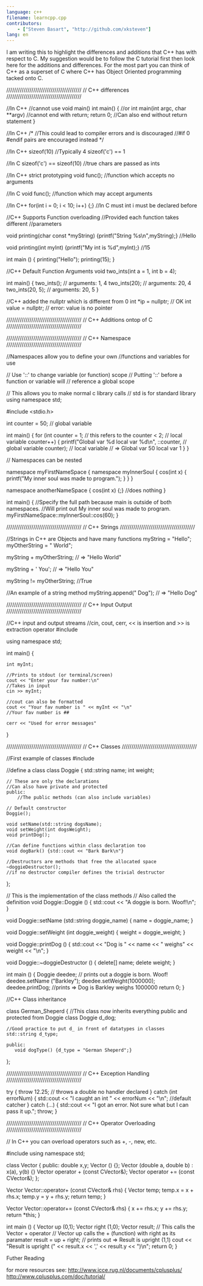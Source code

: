 ```yaml
---
language: c++
filename: learncpp.cpp
contributors:
    - ["Steven Basart", "http://github.com/xksteven"]
lang: en
---
```


I am writing this to highlight the differences and 
additions that C++ has with respect to C. My 
suggestion would be to follow the C tutorial first
then look here for the additions and differences.
For the most part you can think of C++ as a superset
of C where C++ has Object Oriented programming tacked onto C. 

///////////////////////////////////////
// C++ differences
///////////////////////////////////////


//In C++
//cannot use void main()
int main() { //or int main(int argc, char **argv)
    //cannot end with return;
    return 0;
    //Can also end without return statement
}

//In C++
/*
  //This could lead to compiler errors and is discouraged
  //#if 0 #endif pairs are encouraged instead
*/


//In C++ 
sizeof(10) //Typically 4
sizeof('c') == 1 

//In C
sizeof('c') == sizeof(10) //true chars are passed as ints


//In C++ strict prototyping
void func(); //function which accepts no arguments

//In C
void func(); //function which may accept arguments


//In C++
for(int i = 0; i < 10; i++) {;}
//In C must int i must be declared before


//C++ Supports Function overloading
//Provided each function takes different
//parameters

void printing(char const *myString) 
{printf("String %s\n",myString);} //Hello

void printing(int myInt) 
{printf("My int is %d",myInt);} //15

int main () 
{
    printing("Hello");
    printing(15);
}



//C++ Default Function Arguments
void two_ints(int a = 1, int b = 4);

int main()
{
    two_ints();            // arguments:  1, 4
    two_ints(20);          // arguments: 20, 4
    two_ints(20, 5);       // arguments: 20, 5
}


//C++ added the nullptr which is different from 0
int *ip = nullptr;      // OK
int value = nullptr;    // error: value is no pointer


///////////////////////////////////////
// C++ Additions ontop of C
///////////////////////////////////////


///////////////////////////////////////
// C++ Namespace
///////////////////////////////////////

//Namespaces allow you to define your own
//functions and variables for use

// Use '::' to change variable (or function) scope
// Putting '::' before a function or variable will
// reference a global scope

// This allows you to make normal c library calls
// std is for standard library
using namespace std;

#include <stdio.h>

int counter = 50;                   // global variable

int main()
{
    for (int counter = 1;           // this refers to the
    counter < 2;              // local variable
    counter++)
    {
        printf("Global var %d local var %d\n",
            ::counter,           // global variable
            counter);           // local variable
        // => Global var 50 local var 1
    }
}

// Namespaces can be nested


namespace myFirstNameSpace
{
    namespace myInnerSoul
    {
        cos(int x) 
        {
            printf("My inner soul was made to program.");
	}
    }
}

namespace anotherNameSpace
{
    cos(int x) {;} //does nothing
}

int main()
{
    //Specify the full path because main is outside of both namespaces. 
    //Will print out My inner soul was made to program.
    myFirstNameSpace::myInnerSoul::cos(60);
}


///////////////////////////////////////
// C++ Strings
///////////////////////////////////////

//Strings in C++ are Objects and have many functions
myString = "Hello";
myOtherString = " World";

myString + myOtherString; // => "Hello World"

myString + ' You'; // => "Hello You"

myString != myOtherString; //True

//An example of a string method
myString.append(" Dog"); // => "Hello Dog"


///////////////////////////////////////
// C++ Input Output
///////////////////////////////////////

//C++ input and output streams
//cin, cout, cerr, << is insertion and >> is extraction operator
#include <iostream>

using namespace std;

int main()
{

    int myInt;
    
    //Prints to stdout (or terminal/screen)
    cout << "Enter your fav number:\n"
    //Takes in input
    cin >> myInt;

    //cout can also be formatted
    cout << "Your fav number is " << myInt << "\n"
    //Your fav number is ##

    cerr << "Used for error messages" 
}


///////////////////////////////////////
// C++ Classes
///////////////////////////////////////


//First example of classes
#include <iostream>

//define a class
class Doggie
{
    std::string name;
    int         weight;

    // These are only the declarations
    //Can also have private and protected
    public:
        //The public methods (can also include variables)

	// Default constructor
	Doggie();

	void setName(std::string dogsName);
	void setWeight(int dogsWeight);
	void printDog();

	//Can define functions within class declaration too
	void dogBark() {std::cout << "Bark Bark\n"}

	//Destructors are methods that free the allocated space
	~doggieDestructor();
	//if no destructor compiler defines the trivial destructor
};

// This is the implementation of the class methods
// Also called the definition
void Doggie::Doggie () {
    std::cout << "A doggie is born. Woof!\n";
}

void Doggie::setName (std::string doggie_name) {
    name = doggie_name;
}

void Doggie::setWeight (int doggie_weight) {
    weight = doggie_weight;
}

void Doggie::printDog () {
    std::cout << "Dog is " << name << " weighs" << weight << "\n";
}

void Doggie::~doggieDestructor () {
    delete[] name;
    delete weight;
}

int main () {
  Doggie deedee; // prints out a doggie is born. Woof!
  deedee.setName ("Barkley");
  deedee.setWeight(1000000);
  deedee.printDog;
  //prints => Dog is Barkley weighs 1000000 
  return 0;
}


//C++ Class inheritance

class German_Sheperd
{
    //This class now inherits everything public and protected from Doggie class
    Doggie      d_dog;

    //Good practice to put d_ in front of datatypes in classes
    std::string d_type;

    public:
       void dogType() {d_type = "German Sheperd";}
};



///////////////////////////////////////
// C++ Exception Handling
///////////////////////////////////////

try {
   throw 12.25;  // throws a double no handler declared
} catch (int errorNum)
{
  std::cout << "I caught an int " << errorNum << "\n";
//default catcher
} catch (...)
{
    std::cout << "I got an error. Not sure what but I can pass it up.";
    throw;
}


///////////////////////////////////////
// C++ Operator Overloading
///////////////////////////////////////

// In C++ you can overload operators such as +, -, new, etc.

#include <iostream>
using namespace std;

class Vector {
    public:
        double x,y;
        Vector () {};
        Vector (double a, double b) : x(a), y(b) {}
        Vector operator + (const CVector&);
        Vector operator += (const CVector&);
};

Vector Vector::operator+ (const CVector& rhs) 
{
    Vector temp;
    temp.x = x + rhs.x;
    temp.y = y + rhs.y;
    return temp;
}

Vector Vector::operator+= (const CVector& rhs)
{
    x += rhs.x;
    y += rhs.y;
    return *this;
}

int main () {
    Vector up (0,1);
    Vector right (1,0);
    Vector result;
    // This calls the Vector + operator
    // Vector up calls the + (function) with right as its paramater
    result = up + right;
    // prints out => Result is upright (1,1)
    cout << "Result is upright (" << result.x << ',' << result.y << ")\n";
    return 0;
}


Futher Reading

for more resources see: http://www.icce.rug.nl/documents/cplusplus/
http://www.cplusplus.com/doc/tutorial/

